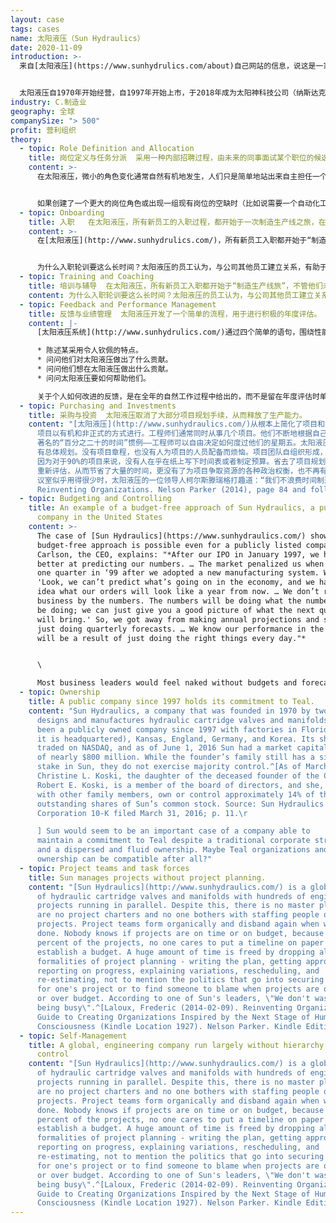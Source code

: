 ```yaml
---
layout: case
tags: cases
name: 太阳液压（Sun Hydraulics）
date: 2020-11-09
introduction: >-
  来自[太阳液压](https://www.sunhydrulics.com/about)自己网站的信息，说这是一家领先的高性能旋入式液压插装阀和阀组的设计和制造商，这些插装阀和阀组用于控制动力、速度和运动，是流体动力系统的组件。


  太阳液压自1970年开始经营，自1997年开始上市，于2018年成为太阳神科技公司（纳斯达克：SNHY）。太阳液压LLC是这家新公司名下的全资子公司，主要通过独立分销商在全球范围内向不同的移动和工业设备及机械制造商市场销售其产品。
industry: C.制造业
geography: 全球
companySize: "> 500"
profit: 营利组织
theory:
  - topic: Role Definition and Allocation
    title: 岗位定义与任务分派  采用一种内部招聘过程，由未来的同事面试某个职位的候选人。
    content: >-
      在太阳液压，微小的角色变化通常自然有机地发生，人们只是简单地站出来自主担任一个岗位角色，或者就需要有人来担任的岗位展开对话。


      如果创建了一个更大的岗位角色或出现一组现有岗位的空缺时（比如说需要一个自动化工程师），就会自然发生一个内部招聘过程。应聘者由将与担任新职位的人进行最密切合作的同事负责面试。
  - topic: Onboarding
    title: 入职   在太阳液压，所有新员工的入职过程，都开始于一次制造生产线之旅，在开始担任被雇佣的岗位之前，会先学习操作几个工作站。
    content: >-
      在[太阳液压](http://www.sunhydrulics.com/)，所有新员工入职都开始于“制造生产线旅”，不管他们未来的岗位是什么；他们不仅学会操作一个工作站，还要学会操作多个工作站。对于钟点工，这个轮训会持续两到四周，他们要在四到六个不同的区域工作。对于工薪员工来说，则需要更长的时间：在车间工作一到四个月。只有到轮训结束时，他们才开始承担起被雇佣的岗位角色。


      为什么入职轮训要这么长时间？太阳液压的员工认为，与公司其他员工建立关系，有助于从各个角度深入理解这个组织。一个自我管理的环境提供了让事情自然发生的机会，刻意自由地接触到同事，共同讨论变化，而不需要经过一个层次指挥链的批准。你认识的人越多，你就越了解整个组织，你就越有能力提出新的想法并将其变成现实。在太阳液压，新员工在结束了制造生产线之旅后，却选择担任了一个跟他们当初被雇佣时不同的岗位角色，这并不罕见。他们偶然在组织内发现了自己的一个新兴趣点或一些更迫切的组织需要，而最终在不同的地方上任了。
  - topic: Training and Coaching
    title: 培训与辅导  在太阳液压，所有新员工入职都开始于“制造生产线旅”，不管他们未来的岗位是什么；他们不仅学会操作一个工作站，还要学会操作多个工作站。对于钟点工，这个轮训会持续两到四周，他们要在四到六个不同的区域工作。对于工薪员工来说，则需要更长的时间：在车间工作一到四个月。只有到轮训结束时，他们才开始承担起被雇佣的岗位角色。
    content: 为什么入职轮训要这么长时间？太阳液压的员工认为，与公司其他员工建立关系，有助于从各个角度深入理解这个组织。一个自我管理的环境提供了让事情自然发生的机会，刻意自由地接触到同事，共同讨论变化，而不需要经过一个层次指挥链的批准。你认识的人越多，你就越了解整个组织，你就越有能力提出新的想法并将其变成现实。在太阳液压，新员工在结束了制造生产线之旅后，却选择担任了一个跟他们当初被雇佣时不同的岗位角色，这并不罕见。他们偶然在组织内发现了自己的一个新兴趣点或一些更迫切的组织需要，而最终在不同的地方上任了。
  - topic: Feedback and Performance Management
    title: 反馈与业绩管理  太阳液压开发了一个简单的流程，用于进行积极的年度评估。
    content: |-
      [太阳液压系统](http://www.sunhydrulics.com/)通过四个简单的语句，围绕性能展开积极的讨论：

      * 陈述某采用令人钦佩的特点。
      * 问问他们对太阳液压做出了什么贡献。
      * 问问他们想在太阳液压做出什么贡献。
      * 问问太阳液压要如何帮助他们。

      关于个人如何改进的反馈，是在全年的自然工作过程中给出的，而不是留在年度评估时单独进行。
  - topic: Purchasing and Investments
    title: 采购与投资  太阳液压取消了大部分项目规划手续，从而释放了生产能力。
    content: "[太阳液压](http://www.sunhydraulics.com/)从根本上简化了项目和投资管理。不再有管理层想要理解和控制复杂性。\
      项目以有机和非正式的方式进行。工程师们通常同时从事几个项目。他们不断地根据自己认为最重要、最紧急或最有趣的顺序，来重新安排自己的优先事项。谷歌有个\
      著名的“百分之二十的时间”惯例——工程师可以自由决定如何度过他们的星期五。太阳液压和其他自我管理组织，则基本上把这个时间延长到整个星期的每一天。没\
      有总体规划。没有项目章程，也没有人为项目的人员配备而烦恼。项目团队自组织形成，工作完成后又解散。没有人知道项目是否按时完成的，或是否按预算完成的，\
      因为对于90%的项目来说，没有人在乎在纸上写下时间表或者制定预算。省去了项目规划的所有手续——写计划、获得批准、报告进度、解释变更、重新安排时间和\
      重新评估，从而节省了大量的时间，更没有了为项目争取资源的各种政治权衡，也不再有可明确比较的项目延迟或超预算，也就不需要找人来责怪。当被问及他们的会\
      议室似乎用得很少时，太阳液压的一位领导人柯尔斯滕瑞格打趣道：“我们不浪费时间制造忙碌。”^\\[Laloux, Frederic.
      Reinventing Organizations. Nelson Parker (2014), page 84 and following]"
  - topic: Budgeting and Controlling
    title: An example of a budget-free approach of Sun Hydraulics, a publicly listed
      company in the United States
    content: >-
      The case of [Sun Hydraulics](https://www.sunhydraulics.com/) shows that a
      budget-free approach is possible even for a publicly listed company. Allen
      Carlson, the CEO, explains: "*After our IPO in January 1997, we had to get
      better at predicting our numbers. … The market penalized us when we missed
      one quarter in ‘99 after we adopted a new manufacturing system. We said,
      'Look, we can’t predict what’s going on in the economy, and we have no
      idea what our orders will look like a year from now. … We don’t run this
      business by the numbers. The numbers will be doing what the numbers will
      be doing; we can just give you a good picture of what the next quarter
      will bring.' So, we got away from making annual projections and started
      just doing quarterly forecasts. … We know our performance in the long run
      will be a result of just doing the right things every day."*


      \

      Most business leaders would feel naked without budgets and forecasts. When the question was put to Carlson "How do you deal with having no forecasts to compare people’s performance to? For instance, how do you know if the guys in Germany (where Sun has a plant) were doing a good job last year, if you have no target to compare against?"*,* his answer came shooting out of the barrel: *Who knows? Who cares? They are all working hard, doing the best they can. We have good people in all the places around the world and if I need that sort of scorecard I probably got the wrong person. That’s just the way we operate. … If I’m the head of sales of Sun in the US and you ask me what is the forecast, I have no clue! How could I generate one anyway? … At the end of the day, there is so much outside of your control. … It’s impossible to predict the unpredictable.*
  - topic: Ownership
    title: A public company since 1997 holds its commitment to Teal.
    content: "Sun Hydraulics, a company that was founded in 1970 by two engineers,
      designs and manufactures hydraulic cartridge valves and manifolds. It has
      been a publicly owned company since 1997 with factories in Florida (where
      it is headquartered), Kansas, England, Germany, and Korea. Its shares are
      traded on NASDAQ, and as of June 1, 2016 Sun had a market capitalization
      of nearly $800 million. While the founder’s family still has a significant
      stake in Sun, they do not exercise majority control.^[As of March 1, 2016,
      Christine L. Koski, the daughter of the deceased founder of the Company,
      Robert E. Koski, is a member of the board of directors, and she, along
      with other family members, own or control approximately 14% of the
      outstanding shares of Sun’s common stock. Source: Sun Hydraulics
      Corporation 10-K filed March 31, 2016; p. 11.\r

      ] Sun would seem to be an important case of a company able to
      maintain a commitment to Teal despite a traditional corporate structure
      and a dispersed and fluid ownership. Maybe Teal organizations and non-Teal
      ownership can be compatible after all?"
  - topic: Project teams and task forces
    title: Sun manages projects without project planning.
    content: "[Sun Hydraulics](http://www.sunhydraulics.com/) is a global producer
      of hydraulic cartridge valves and manifolds with hundreds of engineering
      projects running in parallel. Despite this, there is no master plan. There
      are no project charters and no one bothers with staffing people on
      projects. Project teams form organically and disband again when work is
      done. Nobody knows if projects are on time or on budget, because for 90
      percent of the projects, no one cares to put a timeline on paper or to
      establish a budget. A huge amount of time is freed by dropping all the
      formalities of project planning - writing the plan, getting approval,
      reporting on progress, explaining variations, rescheduling, and
      re-estimating, not to mention the politics that go into securing resources
      for one's project or to find someone to blame when projects are over time
      or over budget. According to one of Sun's leaders, \"We don't waste time
      being busy\".^[Laloux, Frederic (2014-02-09). Reinventing Organizations: A
      Guide to Creating Organizations Inspired by the Next Stage of Human
      Consciousness (Kindle Location 1927). Nelson Parker. Kindle Edition.]"
  - topic: Self-Management
    title: A global, engineering company run largely without hierarchy or central
      control
    content: "[Sun Hydraulics](http://www.sunhydraulics.com/) is a global producer
      of hydraulic cartridge valves and manifolds with hundreds of engineering
      projects running in parallel. Despite this, there is no master plan. There
      are no project charters and no one bothers with staffing people on
      projects. Project teams form organically and disband again when work is
      done. Nobody knows if projects are on time or on budget, because for 90
      percent of the projects, no one cares to put a timeline on paper or to
      establish a budget. A huge amount of time is freed by dropping all the
      formalities of project planning - writing the plan, getting approval,
      reporting on progress, explaining variations, rescheduling, and
      re-estimating, not to mention the politics that go into securing resources
      for one's project or to find someone to blame when projects are over time
      or over budget. According to one of Sun's leaders, \"We don't waste time
      being busy\".^[Laloux, Frederic (2014-02-09). Reinventing Organizations: A
      Guide to Creating Organizations Inspired by the Next Stage of Human
      Consciousness (Kindle Location 1927). Nelson Parker. Kindle Edition.]"
---
```

